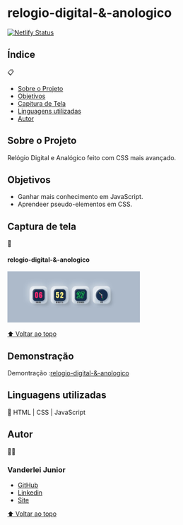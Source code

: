 # relogio-digital-&-anologico

[![Netlify Status](https://api.netlify.com/api/v1/badges/92c1beac-8934-4095-82f0-af67343ea67c/deploy-status)](https://app.netlify.com/sites/transcendent-yeot-2e0134/deploys)

## Índice
📋 

- <a href="#sobre-o-projeto">Sobre o Projeto</a>
- <a href="#objetivos">Objetivos</a>
- <a href="#captura-de-tela">Capitura de Tela</a>
- <a href="#linguagens-utilizadas">Linguagens utilizadas</a>
- <a href="#autor">Autor</a>

## Sobre o Projeto

Relógio Digital e Analógico feito com CSS mais avançado.

## Objetivos

- Ganhar mais conhecimento em JavaScript.
- Aprendeer pseudo-elementos em CSS.


## Captura de tela

📸

#### relogio-digital-&-anologico

<img style="width:300px" src="./assets/relogio.png" alt="tela principal">

[⬆ Voltar ao topo](#índice)<br>

## Demonstração

Demontração :<a href="#">relogio-digital-&-anologico</a>

## Linguagens utilizadas

📝
HTML | CSS | JavaScript


## Autor

🧑‍💻


### Vanderlei Junior

- <a href="https://github.com/VanderleiGeronimoJunior">GitHub</a>
- <a href="https://www.linkedin.com/in/vanderlei-junior-b9956686/">Linkedin</a>
- <a href="https://vanderleijunior.netlify.app/">Site</a>

[⬆ Voltar ao topo](#índice)<br>
